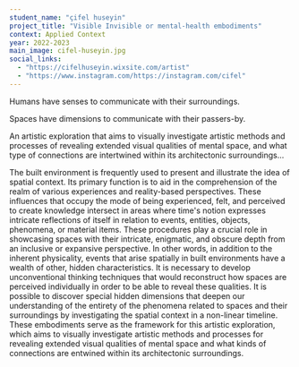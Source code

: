 ```yaml
---
student_name: "çifel huseyin"
project_title: "Visible Invisible or mental-health embodiments"
context: Applied Context
year: 2022-2023
main_image: cifel-huseyin.jpg
social_links:
  - "https://cifelhuseyin.wixsite.com/artist"
  - "https://www.instagram.com/https://instagram.com/cifel"
---
```

Humans have senses to communicate with their surroundings.

Spaces have dimensions to communicate with their passers-by.

An artistic exploration that aims to visually investigate artistic methods and processes of revealing extended visual qualities of mental space, and what type of connections are intertwined within its architectonic surroundings...

The built environment is frequently used to present and illustrate the idea of spatial context. Its primary function is to aid in the comprehension of the realm of various experiences and reality-based perspectives. These influences that occupy the mode of being experienced, felt, and perceived to create knowledge intersect in areas where time's notion expresses intricate reflections of itself in relation to events, entities, objects, phenomena, or material items. These procedures play a crucial role in showcasing spaces with their intricate, enigmatic, and obscure depth from an inclusive or expansive perspective. In other words, in addition to the inherent physicality, events that arise spatially in built environments have a wealth of other, hidden characteristics. It is necessary to develop unconventional thinking techniques that would reconstruct how spaces are perceived individually in order to be able to reveal these qualities. It is possible to discover special hidden dimensions that deepen our understanding of the entirety of the phenomena related to spaces and their surroundings by investigating the spatial context in a non-linear timeline. These embodiments serve as the framework for this artistic exploration, which aims to visually investigate artistic methods and processes for revealing extended visual qualities of mental space and what kinds of connections are entwined within its architectonic surroundings.